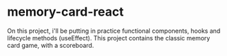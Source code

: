 # memory-card-react
On this project, i'll be putting in practice functional components, hooks and lifecycle methods (useEffect). This project contains the classic memory card game, with a scoreboard.
